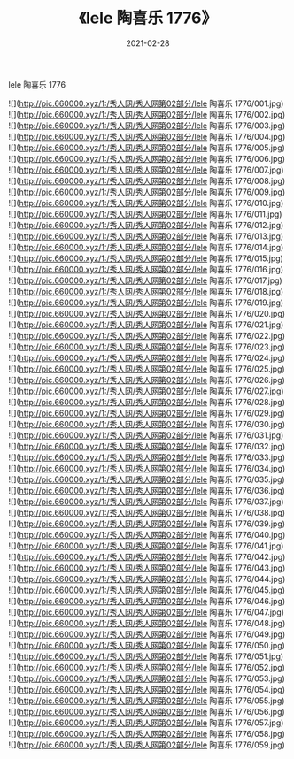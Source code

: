 ﻿---
layout: post
title:  《lele 陶喜乐 1776》
date:   2021-02-28
img: http://pic.660000.xyz/1:/秀人网/秀人网第02部分/lele 陶喜乐 1776/000.jpg
categories: [美女, 清纯, 唯美]
---

lele 陶喜乐 1776

  ![](http://pic.660000.xyz/1:/秀人网/秀人网第02部分/lele 陶喜乐 1776/001.jpg) <br> ![](http://pic.660000.xyz/1:/秀人网/秀人网第02部分/lele 陶喜乐 1776/002.jpg) <br> ![](http://pic.660000.xyz/1:/秀人网/秀人网第02部分/lele 陶喜乐 1776/003.jpg) <br> ![](http://pic.660000.xyz/1:/秀人网/秀人网第02部分/lele 陶喜乐 1776/004.jpg) <br> ![](http://pic.660000.xyz/1:/秀人网/秀人网第02部分/lele 陶喜乐 1776/005.jpg) <br> ![](http://pic.660000.xyz/1:/秀人网/秀人网第02部分/lele 陶喜乐 1776/006.jpg) <br> ![](http://pic.660000.xyz/1:/秀人网/秀人网第02部分/lele 陶喜乐 1776/007.jpg) <br> ![](http://pic.660000.xyz/1:/秀人网/秀人网第02部分/lele 陶喜乐 1776/008.jpg) <br> ![](http://pic.660000.xyz/1:/秀人网/秀人网第02部分/lele 陶喜乐 1776/009.jpg) <br> ![](http://pic.660000.xyz/1:/秀人网/秀人网第02部分/lele 陶喜乐 1776/010.jpg) <br> ![](http://pic.660000.xyz/1:/秀人网/秀人网第02部分/lele 陶喜乐 1776/011.jpg) <br> ![](http://pic.660000.xyz/1:/秀人网/秀人网第02部分/lele 陶喜乐 1776/012.jpg) <br> ![](http://pic.660000.xyz/1:/秀人网/秀人网第02部分/lele 陶喜乐 1776/013.jpg) <br> ![](http://pic.660000.xyz/1:/秀人网/秀人网第02部分/lele 陶喜乐 1776/014.jpg) <br> ![](http://pic.660000.xyz/1:/秀人网/秀人网第02部分/lele 陶喜乐 1776/015.jpg) <br> ![](http://pic.660000.xyz/1:/秀人网/秀人网第02部分/lele 陶喜乐 1776/016.jpg) <br> ![](http://pic.660000.xyz/1:/秀人网/秀人网第02部分/lele 陶喜乐 1776/017.jpg) <br> ![](http://pic.660000.xyz/1:/秀人网/秀人网第02部分/lele 陶喜乐 1776/018.jpg) <br> ![](http://pic.660000.xyz/1:/秀人网/秀人网第02部分/lele 陶喜乐 1776/019.jpg) <br> ![](http://pic.660000.xyz/1:/秀人网/秀人网第02部分/lele 陶喜乐 1776/020.jpg) <br> ![](http://pic.660000.xyz/1:/秀人网/秀人网第02部分/lele 陶喜乐 1776/021.jpg) <br> ![](http://pic.660000.xyz/1:/秀人网/秀人网第02部分/lele 陶喜乐 1776/022.jpg) <br> ![](http://pic.660000.xyz/1:/秀人网/秀人网第02部分/lele 陶喜乐 1776/023.jpg) <br> ![](http://pic.660000.xyz/1:/秀人网/秀人网第02部分/lele 陶喜乐 1776/024.jpg) <br> ![](http://pic.660000.xyz/1:/秀人网/秀人网第02部分/lele 陶喜乐 1776/025.jpg) <br> ![](http://pic.660000.xyz/1:/秀人网/秀人网第02部分/lele 陶喜乐 1776/026.jpg) <br> ![](http://pic.660000.xyz/1:/秀人网/秀人网第02部分/lele 陶喜乐 1776/027.jpg) <br> ![](http://pic.660000.xyz/1:/秀人网/秀人网第02部分/lele 陶喜乐 1776/028.jpg) <br> ![](http://pic.660000.xyz/1:/秀人网/秀人网第02部分/lele 陶喜乐 1776/029.jpg) <br> ![](http://pic.660000.xyz/1:/秀人网/秀人网第02部分/lele 陶喜乐 1776/030.jpg) <br> ![](http://pic.660000.xyz/1:/秀人网/秀人网第02部分/lele 陶喜乐 1776/031.jpg) <br> ![](http://pic.660000.xyz/1:/秀人网/秀人网第02部分/lele 陶喜乐 1776/032.jpg) <br> ![](http://pic.660000.xyz/1:/秀人网/秀人网第02部分/lele 陶喜乐 1776/033.jpg) <br> ![](http://pic.660000.xyz/1:/秀人网/秀人网第02部分/lele 陶喜乐 1776/034.jpg) <br> ![](http://pic.660000.xyz/1:/秀人网/秀人网第02部分/lele 陶喜乐 1776/035.jpg) <br> ![](http://pic.660000.xyz/1:/秀人网/秀人网第02部分/lele 陶喜乐 1776/036.jpg) <br> ![](http://pic.660000.xyz/1:/秀人网/秀人网第02部分/lele 陶喜乐 1776/037.jpg) <br> ![](http://pic.660000.xyz/1:/秀人网/秀人网第02部分/lele 陶喜乐 1776/038.jpg) <br> ![](http://pic.660000.xyz/1:/秀人网/秀人网第02部分/lele 陶喜乐 1776/039.jpg) <br> ![](http://pic.660000.xyz/1:/秀人网/秀人网第02部分/lele 陶喜乐 1776/040.jpg) <br> ![](http://pic.660000.xyz/1:/秀人网/秀人网第02部分/lele 陶喜乐 1776/041.jpg) <br> ![](http://pic.660000.xyz/1:/秀人网/秀人网第02部分/lele 陶喜乐 1776/042.jpg) <br> ![](http://pic.660000.xyz/1:/秀人网/秀人网第02部分/lele 陶喜乐 1776/043.jpg) <br> ![](http://pic.660000.xyz/1:/秀人网/秀人网第02部分/lele 陶喜乐 1776/044.jpg) <br> ![](http://pic.660000.xyz/1:/秀人网/秀人网第02部分/lele 陶喜乐 1776/045.jpg) <br> ![](http://pic.660000.xyz/1:/秀人网/秀人网第02部分/lele 陶喜乐 1776/046.jpg) <br> ![](http://pic.660000.xyz/1:/秀人网/秀人网第02部分/lele 陶喜乐 1776/047.jpg) <br> ![](http://pic.660000.xyz/1:/秀人网/秀人网第02部分/lele 陶喜乐 1776/048.jpg) <br> ![](http://pic.660000.xyz/1:/秀人网/秀人网第02部分/lele 陶喜乐 1776/049.jpg) <br> ![](http://pic.660000.xyz/1:/秀人网/秀人网第02部分/lele 陶喜乐 1776/050.jpg) <br> ![](http://pic.660000.xyz/1:/秀人网/秀人网第02部分/lele 陶喜乐 1776/051.jpg) <br> ![](http://pic.660000.xyz/1:/秀人网/秀人网第02部分/lele 陶喜乐 1776/052.jpg) <br> ![](http://pic.660000.xyz/1:/秀人网/秀人网第02部分/lele 陶喜乐 1776/053.jpg) <br> ![](http://pic.660000.xyz/1:/秀人网/秀人网第02部分/lele 陶喜乐 1776/054.jpg) <br> ![](http://pic.660000.xyz/1:/秀人网/秀人网第02部分/lele 陶喜乐 1776/055.jpg) <br> ![](http://pic.660000.xyz/1:/秀人网/秀人网第02部分/lele 陶喜乐 1776/056.jpg) <br> ![](http://pic.660000.xyz/1:/秀人网/秀人网第02部分/lele 陶喜乐 1776/057.jpg) <br> ![](http://pic.660000.xyz/1:/秀人网/秀人网第02部分/lele 陶喜乐 1776/058.jpg) <br> ![](http://pic.660000.xyz/1:/秀人网/秀人网第02部分/lele 陶喜乐 1776/059.jpg) <br>